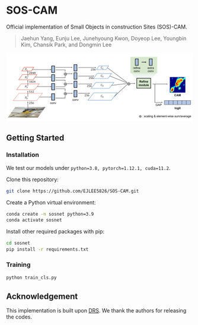 # SOS-CAM
Official implementation of Small Objects in construction Sites (SOS)-CAM.
> Jaehun Yang, Eunju Lee, Junehyoung Kwon, Doyeop Lee, Youngbin Kim, Chansik Park, and Dongmin Lee

![architecture](./imgs/SOS-CAM.png)


## Getting Started


### Installation
We test our models under `python=3.8, pytorch=1.12.1, cuda=11.2`.

Clone this repository:
```bash
git clone https://github.com/EJLEE5826/SOS-CAM.git
```
Create a Python virtual environment:
```bash
conda create -n sosnet python=3.9
conda activate sosnet
```

Install other required packages with pip:
```bash
cd sosnet
pip install -r requirements.txt
```

### Training

```bash
python train_cls.py
```



## Acknowledgement

This implementation is built upon [DRS](https://github.com/qjadud1994/DRS). We thank the authors for releasing the codes.


